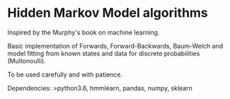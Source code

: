 # Hidden Markov Model algorithms

Inspired by the Murphy's book on machine learning.

Basic implementation of Forwards, Forward-Backwards, Baum-Welch and model fitting from known states and data for discrete probabilities (Multonoulli).

To be used carefully and with patience. 

Dependencies: >python3.6, hmmlearn, pandas, numpy, sklearn